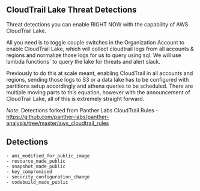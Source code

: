 ## CloudTrail Lake Threat Detections
Threat detections you can enable RIGHT NOW with the capability of AWS CloudTrail Lake.

All you need is to toggle couple switches in the Organization Account to enable CloudTrail Lake, which will collect cloudtrail logs from all accounts & regions and normalize those logs for us to query using sql. We will use lambda functions` to query the lake for threats and alert slack. 

Previously to do this at scale meant, enabling CloudTrail in all accounts and regions, sending those logs to S3 or a data lake has to be configured with partitions setup accordingly and athena queries to be scheduled. There are multiple moving parts to this equation, however with the announcement of CloudTrail Lake, all of this is extremely straight forward.

*Note*: Detections forked from Panther Labs CloudTrail Rules - https://github.com/panther-labs/panther-analysis/tree/master/aws_cloudtrail_rules
## Detections
```
- ami_modified_for_public_image
- resource_made_public
- snapshot_made_public
- key_compromised
- security_configuration_change
- codebuild_made_public
```
